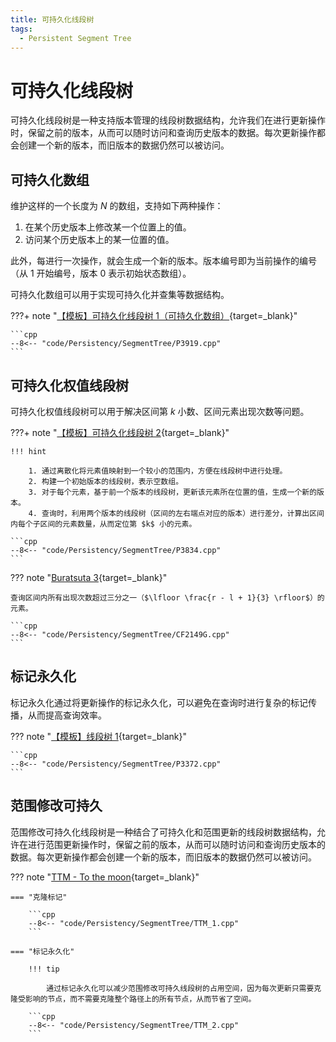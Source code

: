 ```yaml
---
title: 可持久化线段树
tags:
  - Persistent Segment Tree
---
```


# 可持久化线段树

可持久化线段树是一种支持版本管理的线段树数据结构，允许我们在进行更新操作时，保留之前的版本，从而可以随时访问和查询历史版本的数据。每次更新操作都会创建一个新的版本，而旧版本的数据仍然可以被访问。

## 可持久化数组

维护这样的一个长度为 $N$ 的数组，支持如下两种操作：

1. 在某个历史版本上修改某一个位置上的值。
2. 访问某个历史版本上的某一位置的值。

此外，每进行一次操作，就会生成一个新的版本。版本编号即为当前操作的编号（从 $1$ 开始编号，版本 $0$ 表示初始状态数组）。

可持久化数组可以用于实现可持久化并查集等数据结构。

???+ note "[【模板】可持久化线段树 1（可持久化数组）](https://www.luogu.com.cn/problem/P3919){target=_blank}"

    ```cpp
    --8<-- "code/Persistency/SegmentTree/P3919.cpp"
    ```

## 可持久化权值线段树

可持久化权值线段树可以用于解决区间第 $k$ 小数、区间元素出现次数等问题。

???+ note "[【模板】可持久化线段树 2](https://www.luogu.com.cn/problem/P3834){target=_blank}"

    !!! hint

        1. 通过离散化将元素值映射到一个较小的范围内，方便在线段树中进行处理。
        2. 构建一个初始版本的线段树，表示空数组。
        3. 对于每个元素，基于前一个版本的线段树，更新该元素所在位置的值，生成一个新的版本。
        4. 查询时，利用两个版本的线段树（区间的左右端点对应的版本）进行差分，计算出区间内每个子区间的元素数量，从而定位第 $k$ 小的元素。

    ```cpp
    --8<-- "code/Persistency/SegmentTree/P3834.cpp"
    ```

??? note "[Buratsuta 3](https://codeforces.com/contest/2149/problem/G){target=_blank}"

    查询区间内所有出现次数超过三分之一（$\lfloor \frac{r - l + 1}{3} \rfloor$）的元素。

    ```cpp
    --8<-- "code/Persistency/SegmentTree/CF2149G.cpp"
    ```

## 标记永久化

标记永久化通过将更新操作的标记永久化，可以避免在查询时进行复杂的标记传播，从而提高查询效率。

??? note "[【模板】线段树 1](https://www.luogu.com.cn/problem/P3372){target=_blank}"

    ```cpp
    --8<-- "code/Persistency/SegmentTree/P3372.cpp"
    ```

## 范围修改可持久

范围修改可持久化线段树是一种结合了可持久化和范围更新的线段树数据结构，允许在进行范围更新操作时，保留之前的版本，从而可以随时访问和查询历史版本的数据。每次更新操作都会创建一个新的版本，而旧版本的数据仍然可以被访问。

??? note "[TTM - To the moon](https://www.spoj.com/problems/TTM/){target=_blank}"

    === "克隆标记"

        ```cpp
        --8<-- "code/Persistency/SegmentTree/TTM_1.cpp"
        ```

    === "标记永久化"

        !!! tip

            通过标记永久化可以减少范围修改可持久线段树的占用空间，因为每次更新只需要克隆受影响的节点，而不需要克隆整个路径上的所有节点，从而节省了空间。

        ```cpp
        --8<-- "code/Persistency/SegmentTree/TTM_2.cpp"
        ```